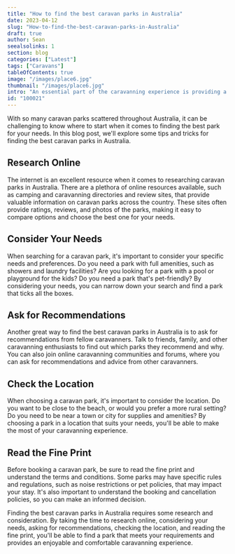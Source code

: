 ```yaml
---
title: "How to find the best caravan parks in Australia"
date: 2023-04-12
slug: "How-to-find-the-best-caravan-parks-in-Australia"
draft: true
author: Sean
seealsolinks: 1
section: blog
categories: ["Latest"]
tags: ["Caravans"]
tableOfContents: true
image: "/images/place6.jpg"
thumbnail: "/images/place6.jpg"
intro: "An essential part of the caravanning experience is providing a safe and comfortable place to park your caravan, as well as access to essential facilities and amenities."
id: "100021"
---
```


With so many caravan parks scattered throughout Australia, it can be challenging to know where to start when it comes to finding the best park for your needs. In this blog post, we'll explore some tips and tricks for finding the best caravan parks in Australia.

## Research Online

The internet is an excellent resource when it comes to researching caravan parks in Australia. There are a plethora of online resources available, such as camping and caravanning directories and review sites, that provide valuable information on caravan parks across the country. These sites often provide ratings, reviews, and photos of the parks, making it easy to compare options and choose the best one for your needs.

## Consider Your Needs

When searching for a caravan park, it's important to consider your specific needs and preferences. Do you need a park with full amenities, such as showers and laundry facilities? Are you looking for a park with a pool or playground for the kids? Do you need a park that's pet-friendly? By considering your needs, you can narrow down your search and find a park that ticks all the boxes.

## Ask for Recommendations

Another great way to find the best caravan parks in Australia is to ask for recommendations from fellow caravanners. Talk to friends, family, and other caravanning enthusiasts to find out which parks they recommend and why. You can also join online caravanning communities and forums, where you can ask for recommendations and advice from other caravanners.

## Check the Location

When choosing a caravan park, it's important to consider the location. Do you want to be close to the beach, or would you prefer a more rural setting? Do you need to be near a town or city for supplies and amenities? By choosing a park in a location that suits your needs, you'll be able to make the most of your caravanning experience.

## Read the Fine Print

Before booking a caravan park, be sure to read the fine print and understand the terms and conditions. Some parks may have specific rules and regulations, such as noise restrictions or pet policies, that may impact your stay. It's also important to understand the booking and cancellation policies, so you can make an informed decision.

Finding the best caravan parks in Australia requires some research and consideration. By taking the time to research online, considering your needs, asking for recommendations, checking the location, and reading the fine print, you'll be able to find a park that meets your requirements and provides an enjoyable and comfortable caravanning experience.
